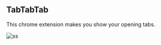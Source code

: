 ## TabTabTab

This chrome extension makes you show your opening tabs.

![ss](https://user-images.githubusercontent.com/44517313/76705043-6f2c2580-6720-11ea-9a11-bcdd9734e52b.png)